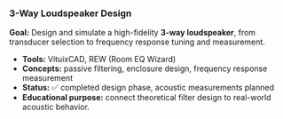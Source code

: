 ### 3-Way Loudspeaker Design

**Goal:** Design and simulate a high-fidelity **3-way loudspeaker**, from transducer selection to frequency response tuning and measurement.  
- **Tools:** VituixCAD, REW (Room EQ Wizard)  
- **Concepts:** passive filtering, enclosure design, frequency response measurement  
- **Status:** ✅ completed design phase, acoustic measurements planned  
- **Educational purpose:** connect theoretical filter design to real-world acoustic behavior.
